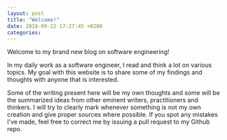 ```yaml
---
layout: post
title: "Welcome!"
date: 2018-09-22 17:27:45 +0200  
categories: 
---
```


Welcome to my brand new blog on software engineering!

In my daily work as a software engineer, I read and think a lot on various topics. My goal with this website is to share some of my findings and thoughts with anyone that is interested. 

Some of the writing present here will be my own thoughts and some will be the summarized ideas from other eminent writers, practitioners and thinkers. I will try to clearly mark whenever something is not my own creation and give proper sources where possible. If you spot any mistakes I've made, feel free to correct me by issuing a pull request to my Github repo.
